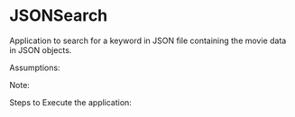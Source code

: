 # JSONSearch
Application to search for a keyword in JSON file containing the movie data in JSON objects.

Assumptions:



Note:



Steps to Execute the application:



